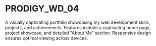 # PRODIGY_WD_04
A visually captivating portfolio showcasing my web development skills, projects, and achievements. Features include a captivating home page, project showcase, and detailed "About Me" section. Responsive design ensures optimal viewing across devices.
